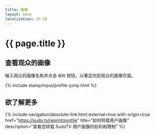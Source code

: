 ```yaml
---
title: 画像
layout: base
localization: zh-CN
---
```


# {{ page.title }}

## 查看观众的画像

输入观众的画像名称并点击 `跳转` 按钮，以重定向到观众的画像页面。

{% include stamp/input/profile-jump.html %}

## 欲了解更多

{% include navigation/absolute-link.html
    external=true
    with-origin=true
    href="https://sudo.tv/reprint/profile"
    title="如何转载用户画像"
    description="查看您转载 SudoTV 用户画像的权利和限制"
%}